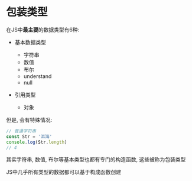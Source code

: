 # 包装类型

在JS中**最主要**的数据类型有6种:

* 基本数据类型
  * 字符串
  * 数值
  * 布尔
  * understand
  * null

* 引用类型
  * 对象

但是, 会有特殊情况:

```js
// 普通字符串
const Str = '洱海'
console.log(Str.length)
// 4
```

其实字符串, 数值, 布尔等基本类型也都有专门的构造函数, 这些被称为包装类型

JS中几乎所有类型的数据都可以基于构成函数创建
